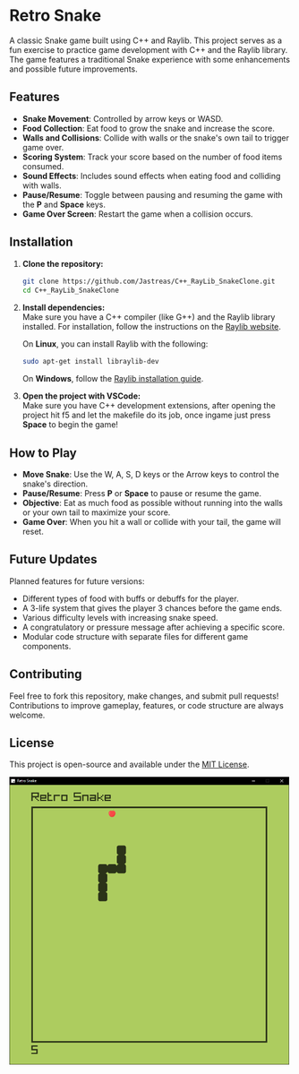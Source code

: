 # Retro Snake
A classic Snake game built using C++ and Raylib. This project serves as a fun exercise to practice game development with C++ and the Raylib library. The game features a traditional Snake experience with some enhancements and possible future improvements.

## Features
- **Snake Movement**: Controlled by arrow keys or WASD.
- **Food Collection**: Eat food to grow the snake and increase the score.
- **Walls and Collisions**: Collide with walls or the snake's own tail to trigger game over.
- **Scoring System**: Track your score based on the number of food items consumed.
- **Sound Effects**: Includes sound effects when eating food and colliding with walls.
- **Pause/Resume**: Toggle between pausing and resuming the game with the **P** and **Space** keys.
- **Game Over Screen**: Restart the game when a collision occurs.

## Installation

1. **Clone the repository:**
    ```bash
    git clone https://github.com/Jastreas/C++_RayLib_SnakeClone.git
    cd C++_RayLib_SnakeClone
    ```

2. **Install dependencies:**  
    Make sure you have a C++ compiler (like G++) and the Raylib library installed. For installation, follow the instructions on the [Raylib website](https://www.raylib.com).

    On **Linux**, you can install Raylib with the following:
    ```bash
    sudo apt-get install libraylib-dev
    ```

    On **Windows**, follow the [Raylib installation guide](https://www.raylib.com).

3. **Open the project with VSCode:**  
    Make sure you have C++ development extensions, after opening the project hit f5 and let the makefile do its job, once ingame just press **Space** to begin the game!

## How to Play
- **Move Snake**: Use the W, A, S, D keys or the Arrow keys to control the snake's direction.
- **Pause/Resume**: Press **P** or **Space** to pause or resume the game.
- **Objective**: Eat as much food as possible without running into the walls or your own tail to maximize your score.
- **Game Over**: When you hit a wall or collide with your tail, the game will reset.

## Future Updates
Planned features for future versions:
- Different types of food with buffs or debuffs for the player.
- A 3-life system that gives the player 3 chances before the game ends.
- Various difficulty levels with increasing snake speed.
- A congratulatory or pressure message after achieving a specific score.
- Modular code structure with separate files for different game components.

## Contributing
Feel free to fork this repository, make changes, and submit pull requests! Contributions to improve gameplay, features, or code structure are always welcome.

## License
This project is open-source and available under the [MIT License](LICENSE).

<img src="preview.png" alt="Game Screenshot" width="500"/>
